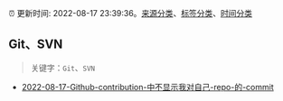 :alarm_clock: 更新时间: 2022-08-17 23:39:36。[来源分类](../README.md)、[标签分类](../TAGS.md)、[时间分类](../TIMELINE.md)

## Git、SVN


> 关键字：`Git`、`SVN`



- [2022-08-17-Github-contribution-中不显示我对自己-repo-的-commit](https://www.v2ex.com/t/873603) 